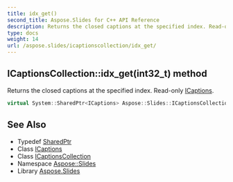 ```yaml
---
title: idx_get()
second_title: Aspose.Slides for C++ API Reference
description: Returns the closed captions at the specified index. Read-only ICaptions.
type: docs
weight: 14
url: /aspose.slides/icaptionscollection/idx_get/
---
```

## ICaptionsCollection::idx_get(int32_t) method


Returns the closed captions at the specified index. Read-only [ICaptions](../../icaptions/).

```cpp
virtual System::SharedPtr<ICaptions> Aspose::Slides::ICaptionsCollection::idx_get(int32_t index)=0
```

## See Also

* Typedef [SharedPtr](../../../system/sharedptr/)
* Class [ICaptions](../../icaptions/)
* Class [ICaptionsCollection](../)
* Namespace [Aspose::Slides](../../)
* Library [Aspose.Slides](../../../)